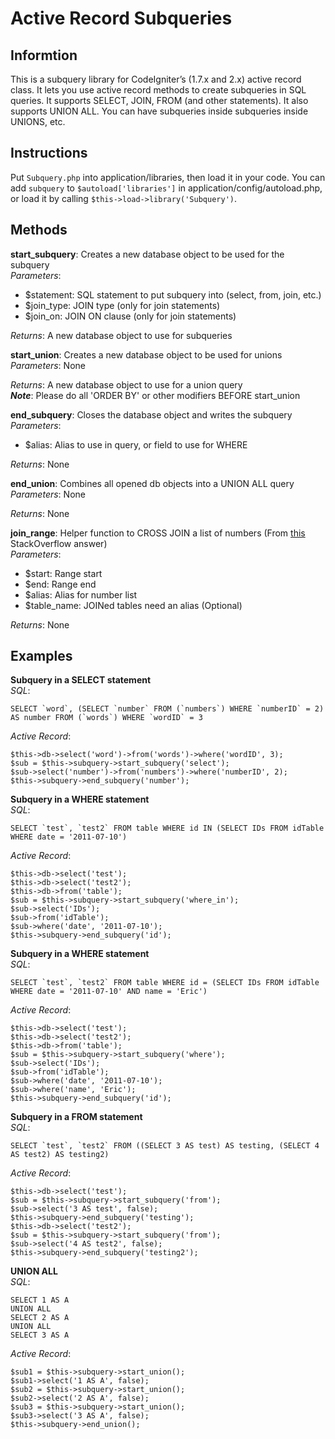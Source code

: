 Active Record Subqueries
========================

## Informtion ##

This is a subquery library for CodeIgniter’s (1.7.x and 2.x) active record class.  It lets you use active record methods to create subqueries in SQL queries.
It supports SELECT, JOIN, FROM (and other statements). It also supports UNION ALL.  You can have subqueries inside subqueries inside UNIONS, etc.

## Instructions ##

Put `Subquery.php` into application/libraries, then load it in your code.  You can add `subquery` to `$autoload['libraries']` in application/config/autoload.php, or load it by calling `$this->load->library('Subquery')`.

## Methods ##

**start_subquery**: Creates a new database object to be used for the subquery  
*Parameters*:

 - $statement: SQL statement to put subquery into (select, from, join, etc.)
 - $join_type: JOIN type (only for join statements)
 - $join_on: JOIN ON clause (only for join statements)

*Returns*: A new database object to use for subqueries

**start_union**: Creates a new database object to be used for unions  
*Parameters*: None

*Returns*: A new database object to use for a union query  
***Note***: Please do all 'ORDER BY' or other modifiers BEFORE start_union

**end_subquery**: Closes the database object and writes the subquery  
*Parameters*:

 - $alias: Alias to use in query, or field to use for WHERE

*Returns*: None

**end_union**: Combines all opened db objects into a UNION ALL query  
*Parameters*: None

*Returns*: None

**join_range**: Helper function to CROSS JOIN a list of numbers (From [this][1] StackOverflow answer)  
*Parameters*:

 - $start: Range start
 - $end: Range end
 - $alias: Alias for number list
 - $table_name: JOINed tables need an alias (Optional)

*Returns*: None

## Examples ##

**Subquery in a SELECT statement**  
*SQL*:

    SELECT `word`, (SELECT `number` FROM (`numbers`) WHERE `numberID` = 2) AS number FROM (`words`) WHERE `wordID` = 3

*Active Record*:

    $this->db->select('word')->from('words')->where('wordID', 3);
    $sub = $this->subquery->start_subquery('select');
    $sub->select('number')->from('numbers')->where('numberID', 2);
    $this->subquery->end_subquery('number'); 

**Subquery in a WHERE statement**  
*SQL*:

    SELECT `test`, `test2` FROM table WHERE id IN (SELECT IDs FROM idTable WHERE date = '2011-07-10')

*Active Record*:

    $this->db->select('test');
    $this->db->select('test2');
    $this->db->from('table');
    $sub = $this->subquery->start_subquery('where_in');
    $sub->select('IDs');
    $sub->from('idTable');
    $sub->where('date', '2011-07-10');
    $this->subquery->end_subquery('id');
    
**Subquery in a WHERE statement**  
*SQL*:

    SELECT `test`, `test2` FROM table WHERE id = (SELECT IDs FROM idTable WHERE date = '2011-07-10' AND name = 'Eric')

*Active Record*:

    $this->db->select('test');
    $this->db->select('test2');
    $this->db->from('table');
    $sub = $this->subquery->start_subquery('where');
    $sub->select('IDs');
    $sub->from('idTable');
    $sub->where('date', '2011-07-10');
    $sub->where('name', 'Eric');
    $this->subquery->end_subquery('id');

**Subquery in a FROM statement**  
*SQL*:

    SELECT `test`, `test2` FROM ((SELECT 3 AS test) AS testing, (SELECT 4 AS test2) AS testing2) 

*Active Record*:

    $this->db->select('test');
    $sub = $this->subquery->start_subquery('from');
    $sub->select('3 AS test', false);
    $this->subquery->end_subquery('testing');
    $this->db->select('test2');
    $sub = $this->subquery->start_subquery('from');
    $sub->select('4 AS test2', false);
    $this->subquery->end_subquery('testing2');

**UNION ALL**  
*SQL*:

    SELECT 1 AS A
    UNION ALL
    SELECT 2 AS A
    UNION ALL
    SELECT 3 AS A

*Active Record*:

    $sub1 = $this->subquery->start_union();
    $sub1->select('1 AS A', false);
    $sub2 = $this->subquery->start_union();
    $sub2->select('2 AS A', false);
    $sub3 = $this->subquery->start_union();
    $sub3->select('3 AS A', false);
    $this->subquery->end_union();

  [1]: http://stackoverflow.com/questions/4155873/mysql-find-in-set-vs-in/4156063#4156063
